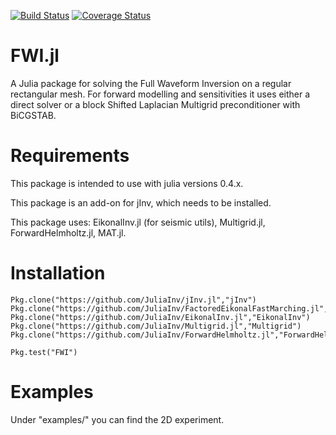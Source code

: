 [![Build Status](https://travis-ci.org/JuliaInv/FWI.jl.svg?branch=master)](https://travis-ci.org/JuliaInv/FWI.jl) [![Coverage Status](https://coveralls.io/repos/github/JuliaInv/FWI.jl/badge.svg?branch=master)](https://coveralls.io/github/JuliaInv/FWI.jl?branch=master)

# FWI.jl
A Julia package for solving the Full Waveform Inversion on a regular rectangular mesh.
For forward modelling and sensitivities it uses either a direct solver or a block Shifted Laplacian 
Multigrid preconditioner with BiCGSTAB.

# Requirements

This package is intended to use with julia versions 0.4.x.

This package is an add-on for jInv, which needs to be installed.

This package uses: EikonalInv.jl (for seismic utils), Multigrid.jl, ForwardHelmholtz.jl, MAT.jl. 
# Installation

```
Pkg.clone("https://github.com/JuliaInv/jInv.jl","jInv")
Pkg.clone("https://github.com/JuliaInv/FactoredEikonalFastMarching.jl","FactoredEikonalFastMarching")
Pkg.clone("https://github.com/JuliaInv/EikonalInv.jl","EikonalInv")
Pkg.clone("https://github.com/JuliaInv/Multigrid.jl","Multigrid")
Pkg.clone("https://github.com/JuliaInv/ForwardHelmholtz.jl","ForwardHelmholtz")

Pkg.test("FWI")
```

# Examples

Under "examples/" you can find the 2D experiment.